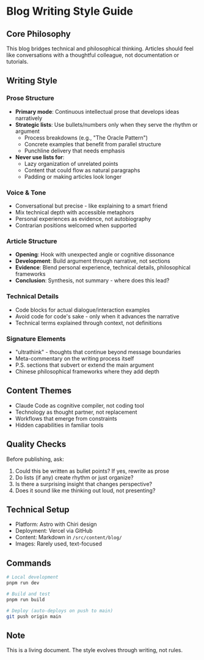 # Blog Writing Style Guide

## Core Philosophy
This blog bridges technical and philosophical thinking. Articles should feel like conversations with a thoughtful colleague, not documentation or tutorials.

## Writing Style

### Prose Structure
- **Primary mode**: Continuous intellectual prose that develops ideas narratively
- **Strategic lists**: Use bullets/numbers only when they serve the rhythm or argument
  - Process breakdowns (e.g., "The Oracle Pattern")
  - Concrete examples that benefit from parallel structure
  - Punchline delivery that needs emphasis
- **Never use lists for**:
  - Lazy organization of unrelated points
  - Content that could flow as natural paragraphs
  - Padding or making articles look longer

### Voice & Tone
- Conversational but precise - like explaining to a smart friend
- Mix technical depth with accessible metaphors
- Personal experiences as evidence, not autobiography
- Contrarian positions welcomed when supported

### Article Structure
- **Opening**: Hook with unexpected angle or cognitive dissonance
- **Development**: Build argument through narrative, not sections
- **Evidence**: Blend personal experience, technical details, philosophical frameworks
- **Conclusion**: Synthesis, not summary - where does this lead?

### Technical Details
- Code blocks for actual dialogue/interaction examples
- Avoid code for code's sake - only when it advances the narrative
- Technical terms explained through context, not definitions

### Signature Elements
- "ultrathink" - thoughts that continue beyond message boundaries
- Meta-commentary on the writing process itself
- P.S. sections that subvert or extend the main argument
- Chinese philosophical frameworks where they add depth

## Content Themes
- Claude Code as cognitive compiler, not coding tool
- Technology as thought partner, not replacement
- Workflows that emerge from constraints
- Hidden capabilities in familiar tools

## Quality Checks
Before publishing, ask:
1. Could this be written as bullet points? If yes, rewrite as prose
2. Do lists (if any) create rhythm or just organize?
3. Is there a surprising insight that changes perspective?
4. Does it sound like me thinking out loud, not presenting?

## Technical Setup
- Platform: Astro with Chiri design
- Deployment: Vercel via GitHub
- Content: Markdown in `/src/content/blog/`
- Images: Rarely used, text-focused

## Commands
```bash
# Local development
pnpm run dev

# Build and test
pnpm run build

# Deploy (auto-deploys on push to main)
git push origin main
```

## Note
This is a living document. The style evolves through writing, not rules.